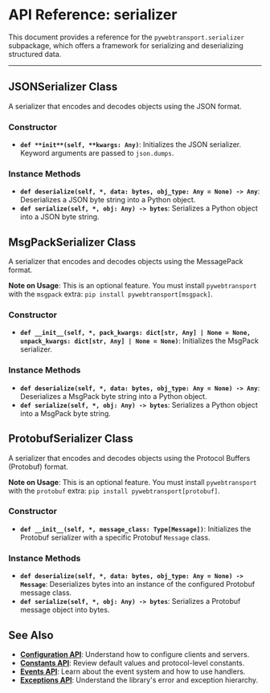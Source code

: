 # API Reference: serializer

This document provides a reference for the `pywebtransport.serializer` subpackage, which offers a framework for serializing and deserializing structured data.

---

## JSONSerializer Class

A serializer that encodes and decodes objects using the JSON format.

### Constructor

- **`def **init**(self, **kwargs: Any)`**: Initializes the JSON serializer. Keyword arguments are passed to `json.dumps`.

### Instance Methods

- **`def deserialize(self, *, data: bytes, obj_type: Any = None) -> Any`**: Deserializes a JSON byte string into a Python object.
- **`def serialize(self, *, obj: Any) -> bytes`**: Serializes a Python object into a JSON byte string.

## MsgPackSerializer Class

A serializer that encodes and decodes objects using the MessagePack format.

**Note on Usage**: This is an optional feature. You must install `pywebtransport` with the `msgpack` extra: `pip install pywebtransport[msgpack]`.

### Constructor

- **`def __init__(self, *, pack_kwargs: dict[str, Any] | None = None, unpack_kwargs: dict[str, Any] | None = None)`**: Initializes the MsgPack serializer.

### Instance Methods

- **`def deserialize(self, *, data: bytes, obj_type: Any = None) -> Any`**: Deserializes a MsgPack byte string into a Python object.
- **`def serialize(self, *, obj: Any) -> bytes`**: Serializes a Python object into a MsgPack byte string.

## ProtobufSerializer Class

A serializer that encodes and decodes objects using the Protocol Buffers (Protobuf) format.

**Note on Usage**: This is an optional feature. You must install `pywebtransport` with the `protobuf` extra: `pip install pywebtransport[protobuf]`.

### Constructor

- **`def __init__(self, *, message_class: Type[Message])`**: Initializes the Protobuf serializer with a specific Protobuf `Message` class.

### Instance Methods

- **`def deserialize(self, *, data: bytes, obj_type: Any = None) -> Message`**: Deserializes bytes into an instance of the configured Protobuf message class.
- **`def serialize(self, *, obj: Any) -> bytes`**: Serializes a Protobuf message object into bytes.

## See Also

- **[Configuration API](config.md)**: Understand how to configure clients and servers.
- **[Constants API](constants.md)**: Review default values and protocol-level constants.
- **[Events API](events.md)**: Learn about the event system and how to use handlers.
- **[Exceptions API](exceptions.md)**: Understand the library's error and exception hierarchy.
